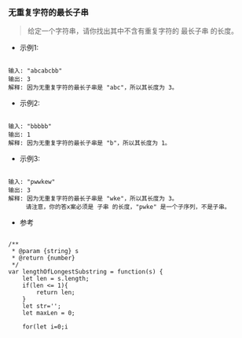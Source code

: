 ### 无重复字符的最长子串
> 给定一个字符串，请你找出其中不含有重复字符的 最长子串 的长度。

- 示例1:
<pre><code>
输入: "abcabcbb"
输出: 3 
解释: 因为无重复字符的最长子串是 "abc"，所以其长度为 3。
</code></pre>
- 示例2:
<pre><code>
输入: "bbbbb"
输出: 1
解释: 因为无重复字符的最长子串是 "b"，所以其长度为 1。
</code></pre>
- 示例3:
<pre><code>
输入: "pwwkew"
输出: 3
解释: 因为无重复字符的最长子串是 "wke"，所以其长度为 3。
     请注意，你的答x案必须是 子串 的长度，"pwke" 是一个子序列，不是子串。
</code></pre>

- 参考
<pre><code>
/**
 * @param {string} s
 * @return {number}
 */
var lengthOfLongestSubstring = function(s) {
    let len = s.length;
    if(len <= 1){
        return len;
    }
    let str='';
    let maxLen = 0;

    for(let i=0;i<len;i++){
        let char=s[i];
        let index= str.indexOf(s[i]);
        if(index === -1){
            str+=s[i];
            maxLen = maxLen < str.length ? str.length : maxLen
        }else{
            str=str.substr(index+1)+s[i]
        }
    }
    return maxLen;
};
</code></pre>